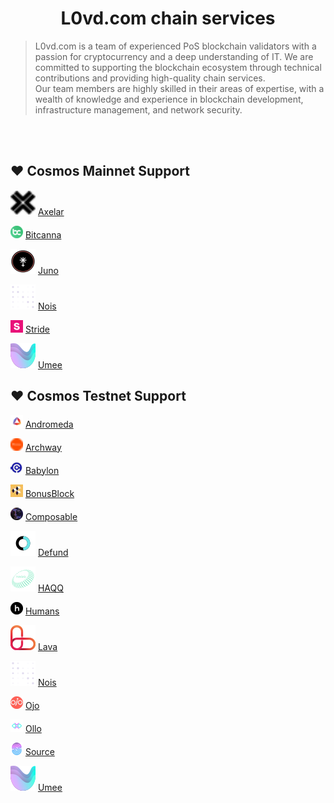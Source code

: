 <h1 align="center">L0vd.com chain services</h1>

> L0vd.com is a team of experienced PoS blockchain validators with a passion for cryptocurrency and a deep understanding of IT. We are committed to supporting the blockchain ecosystem through technical contributions and providing high-quality chain services. </br>
> Our team members are highly skilled in their areas of expertise, with a wealth of knowledge and experience in blockchain development, infrastructure management, and network security.

<br/><br/>

## :heart: Cosmos Mainnet Support

<img src="https://raw.githubusercontent.com/L0vd/image-content/main/gitbook-logos/axelar.svg" data-size="line"> [Axelar](mainnets/axelar/)

<img src="https://raw.githubusercontent.com/L0vd/image-content/main/gitbook-logos/bitcanna.png" data-size="line"> [Bitcanna](mainnets/bitcanna/)

<img src="https://raw.githubusercontent.com/L0vd/image-content/main/gitbook-logos/juno.svg" data-size="line"> [Juno](mainnets/juno/)

<img src="https://raw.githubusercontent.com/L0vd/image-content/main/gitbook-logos/nois.svg" data-size="line"> [Nois](mainnets/nois/)

<img src="https://raw.githubusercontent.com/L0vd/image-content/main/gitbook-logos/stride.png" data-size="line"> [Stride](mainnets/stride/)

<img src="https://raw.githubusercontent.com/L0vd/image-content/main/gitbook-logos/umee.svg" data-size="line"> [Umee](mainnets/umee/)




## :heart: Cosmos Testnet Support

<img src="https://raw.githubusercontent.com/L0vd/image-content/main/gitbook-logos/andromeda.png" data-size="line"> [Andromeda](testnets/andromeda/)

<img src="https://raw.githubusercontent.com/L0vd/image-content/main/gitbook-logos/archway.png" width="20" data-size="line"> [Archway](testnets/archway/)

<img src="https://raw.githubusercontent.com/L0vd/image-content/main/gitbook-logos/babylon.png" data-size="line"> [Babylon](testnets/babylon/)

<img src="https://raw.githubusercontent.com/L0vd/image-content/main/gitbook-logos/bonusblock.jpg" data-size="line"> [BonusBlock](testnets/bonusblock/)

<img src="https://raw.githubusercontent.com/L0vd/image-content/main/gitbook-logos/composable.png" data-size="line" width="20"> [Composable](testnets/composable/)

<img src="https://raw.githubusercontent.com/L0vd/image-content/main/gitbook-logos/defund.svg" data-size="line"> [Defund](testnets/defund/)

<img src="https://raw.githubusercontent.com/L0vd/image-content/main/gitbook-logos/haqq.svg" data-size="line"> [HAQQ](testnets/haqq/)

<img src="https://raw.githubusercontent.com/L0vd/image-content/main/gitbook-logos/humans.png" data-size="line"> [Humans](testnets/humans/)

<img src="https://raw.githubusercontent.com/L0vd/image-content/main/gitbook-logos/lava.svg" data-size="line"> [Lava](testnets/lava/)

<img src="https://raw.githubusercontent.com/L0vd/image-content/main/gitbook-logos/nois.svg" data-size="line"> [Nois](testnets/nois/)

<img src="https://raw.githubusercontent.com/L0vd/image-content/main/gitbook-logos/ojo.png" data-size="line"> [Ojo](testnets/ojo/)

<img src="https://raw.githubusercontent.com/L0vd/image-content/main/gitbook-logos/ollo.png" data-size="line"> [Ollo](testnets/ollo/)

<img src="https://raw.githubusercontent.com/L0vd/image-content/main/gitbook-logos/source.png" width="20" data-size="line"> [Source](testnets/source/)

<img src="https://raw.githubusercontent.com/L0vd/image-content/main/gitbook-logos/umee.svg" data-size="line"> [Umee](testnets/umee/)
